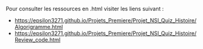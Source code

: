 Pour consulter les ressources en .html visiter les liens suivant :
* https://epsilon3271.github.io/Projets_Premiere/Projet_NSI_Quiz_Histoire/Algorigramme.html <br>
* https://epsilon3271.github.io/Projets_Premiere/Projet_NSI_Quiz_Histoire/Review_code.html
